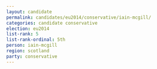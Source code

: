 ```yaml
---
layout: candidate
permalink: candidates/eu2014/conservative/iain-mcgill/
categories: candidate conservative
election: eu2014
list-rank: 5
list-rank-ordinal: 5th
person: iain-mcgill
region: scotland
party: conservative
---
```

